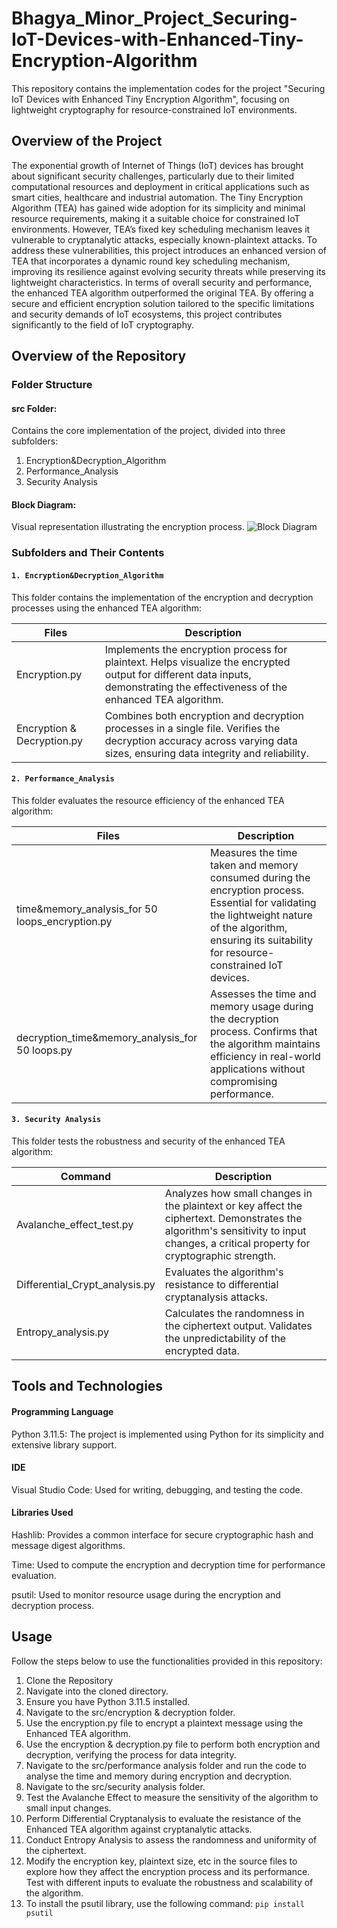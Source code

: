 # Bhagya_Minor_Project_Securing-IoT-Devices-with-Enhanced-Tiny-Encryption-Algorithm
This repository contains the implementation codes for the project "Securing IoT Devices with Enhanced Tiny Encryption Algorithm", focusing on lightweight cryptography for resource-constrained IoT environments.
## Overview of the Project
The exponential growth of Internet of Things (IoT) devices has brought about significant security challenges, particularly due to their limited computational resources and deployment in critical applications such as smart cities, healthcare and industrial automation.  The Tiny Encryption Algorithm (TEA) has gained wide adoption for its simplicity and minimal resource requirements, making it a suitable choice for constrained IoT environments. However, TEA’s fixed key scheduling mechanism leaves it vulnerable to cryptanalytic attacks, especially known-plaintext attacks. To address these vulnerabilities, this project introduces an enhanced version of TEA that incorporates a dynamic round key scheduling mechanism, improving its resilience against evolving security threats while preserving its lightweight characteristics. In terms of overall security and performance, the enhanced TEA algorithm outperformed the original TEA. By offering a secure and efficient encryption solution tailored to the specific limitations and security demands of IoT ecosystems, this project contributes significantly to the field of IoT cryptography.
## Overview of the Repository
### Folder Structure
#### src Folder:
Contains the core implementation of the project, divided into three subfolders:
1. Encryption&Decryption_Algorithm
2. Performance_Analysis
3. Security Analysis
#### Block Diagram:
Visual representation illustrating the encryption process.
![Block Diagram](https://github.com/user-attachments/assets/3b7d812d-a988-44b8-b195-93e839a05d60)

### Subfolders and Their Contents
#### `1. Encryption&Decryption_Algorithm`
This folder contains the implementation of the encryption and decryption processes using the enhanced TEA algorithm:

| Files | Description |
| --- | --- |
| Encryption.py | Implements the encryption process for plaintext. Helps visualize the encrypted output for different data inputs, demonstrating the effectiveness of the enhanced TEA algorithm. |
| Encryption & Decryption.py | Combines both encryption and decryption processes in a single file. Verifies the decryption accuracy across varying data sizes, ensuring data integrity and reliability. |

#### `2. Performance_Analysis`
This folder evaluates the resource efficiency of the enhanced TEA algorithm:

| Files | Description |
| --- | --- |
| time&memory_analysis_for 50 loops_encryption.py | Measures the time taken and memory consumed during the encryption process. Essential for validating the lightweight nature of the algorithm, ensuring its suitability for resource-constrained IoT devices. |
| decryption_time&memory_analysis_for 50 loops.py | Assesses the time and memory usage during the decryption process. Confirms that the algorithm maintains efficiency in real-world applications without compromising performance. |

#### `3. Security Analysis`
This folder tests the robustness and security of the enhanced TEA algorithm:

| Command | Description |
| --- | --- |
| Avalanche_effect_test.py | Analyzes how small changes in the plaintext or key affect the ciphertext. Demonstrates the algorithm's sensitivity to input changes, a critical property for cryptographic strength. |
| Differential_Crypt_analysis.py | Evaluates the algorithm's resistance to differential cryptanalysis attacks. |
| Entropy_analysis.py | Calculates the randomness in the ciphertext output. Validates the unpredictability of the encrypted data. |

## Tools and Technologies
#### Programming Language
Python 3.11.5: The project is implemented using Python for its simplicity and extensive library support.
#### IDE
Visual Studio Code: Used for writing, debugging, and testing the code.
#### Libraries Used
Hashlib: Provides a common interface for secure cryptographic hash and message digest algorithms.

Time: Used to compute the encryption and decryption time for performance evaluation.

psutil: Used to monitor resource usage during the encryption and decryption process.
## Usage
Follow the steps below to use the functionalities provided in this repository:

1. Clone the Repository
2. Navigate into the cloned directory.
3. Ensure you have Python 3.11.5 installed.
4. Navigate to the src/encryption & decryption folder.
5. Use the encryption.py file to encrypt a plaintext message using the Enhanced TEA algorithm.
6. Use the encryption & decryption.py file to perform both encryption and decryption, verifying the process for data integrity.
7. Navigate to the src/performance analysis folder and run the code to analyse the time and memory during encryption and decryption.
8. Navigate to the src/security analysis folder.
9. Test the Avalanche Effect to measure the sensitivity of the algorithm to small input changes.
10. Perform Differential Cryptanalysis to evaluate the resistance of the Enhanced TEA algorithm against cryptanalytic attacks.
11. Conduct Entropy Analysis to assess the randomness and uniformity of the ciphertext.
12. Modify the encryption key, plaintext size, etc in the source files to explore how they affect the encryption process and its performance. Test with different inputs to evaluate the robustness and scalability of the algorithm.
13. To install the psutil library, use the following command: `pip install psutil` 
